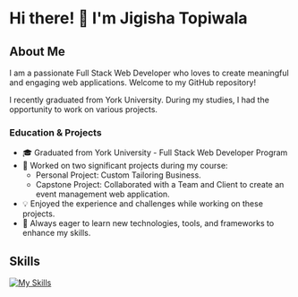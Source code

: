 # Hi there! 👋 I'm Jigisha Topiwala

## About Me

I am a passionate Full Stack Web Developer who loves to create meaningful and engaging web applications. Welcome to my GitHub repository!

I recently graduated from York University. During my studies, I had the opportunity to work on various projects.

### Education & Projects

- 🎓 Graduated from York University - Full Stack Web Developer Program
- 🚀 Worked on two significant projects during my course:
   - Personal Project: Custom Tailoring Business.
   - Capstone Project: Collaborated with a Team and Client to create an event management web application.
- 💡 Enjoyed the experience and challenges while working on these projects.
- 🌟 Always eager to learn new technologies, tools, and frameworks to enhance my skills.

## Skills

[![My Skills](https://skillicons.dev/icons?i=html,css,javascript,react,nodejs,expressjs,figma,mysql,docker,supabase&theme=light)](https://skillicons.dev)




<!-- 
I am a Full Stack Web Developer recently graduated from York University. I worked on two projects in the course, Personal project and Capstone project with a Team and Client. I enjoyed working on the projects. Always ready to learn new technologies, tools and frameworks.
-->





 
<!--
**topiwalaj/topiwalaj** is a ✨ _special_ ✨ repository because its `README.md` (this file) appears on your GitHub profile.

Here are some ideas to get you started:

- 🔭 I’m currently working on ...
- 🌱 I’m currently learning ...
- 👯 I’m looking to collaborate on ...
- 🤔 I’m looking for help with ...
- 💬 Ask me about ...
- 📫 How to reach me: ...
- 😄 Pronouns: ...
- ⚡ Fun fact: ...
-->
